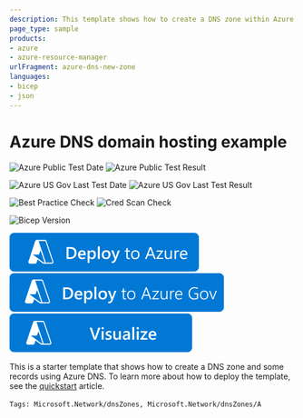 ```yaml
---
description: This template shows how to create a DNS zone within Azure DNS and how to add some record sets to it.
page_type: sample
products:
- azure
- azure-resource-manager
urlFragment: azure-dns-new-zone
languages:
- bicep
- json
---
```

# Azure DNS domain hosting example

![Azure Public Test Date](https://azurequickstartsservice.blob.core.windows.net/badges/quickstarts/microsoft.network/azure-dns-new-zone/PublicLastTestDate.svg)
![Azure Public Test Result](https://azurequickstartsservice.blob.core.windows.net/badges/quickstarts/microsoft.network/azure-dns-new-zone/PublicDeployment.svg)

![Azure US Gov Last Test Date](https://azurequickstartsservice.blob.core.windows.net/badges/quickstarts/microsoft.network/azure-dns-new-zone/FairfaxLastTestDate.svg)
![Azure US Gov Last Test Result](https://azurequickstartsservice.blob.core.windows.net/badges/quickstarts/microsoft.network/azure-dns-new-zone/FairfaxDeployment.svg)

![Best Practice Check](https://azurequickstartsservice.blob.core.windows.net/badges/quickstarts/microsoft.network/azure-dns-new-zone/BestPracticeResult.svg)
![Cred Scan Check](https://azurequickstartsservice.blob.core.windows.net/badges/quickstarts/microsoft.network/azure-dns-new-zone/CredScanResult.svg)

![Bicep Version](https://azurequickstartsservice.blob.core.windows.net/badges/quickstarts/microsoft.network/azure-dns-new-zone/BicepVersion.svg)

[![Deploy To Azure](https://raw.githubusercontent.com/Azure/azure-quickstart-templates/master/1-CONTRIBUTION-GUIDE/images/deploytoazure.svg?sanitize=true)](https://portal.azure.com/#create/Microsoft.Template/uri/https%3A%2F%2Fraw.githubusercontent.com%2FAzure%2Fazure-quickstart-templates%2Fmaster%2Fquickstarts%2Fmicrosoft.network%2Fazure-dns-new-zone%2Fazuredeploy.json)
[![Deploy To Azure US Gov](https://raw.githubusercontent.com/Azure/azure-quickstart-templates/master/1-CONTRIBUTION-GUIDE/images/deploytoazuregov.svg?sanitize=true)](https://portal.azure.us/#create/Microsoft.Template/uri/https%3A%2F%2Fraw.githubusercontent.com%2FAzure%2Fazure-quickstart-templates%2Fmaster%2Fquickstarts%2Fmicrosoft.network%2Fazure-dns-new-zone%2Fazuredeploy.json)
[![Visualize](https://raw.githubusercontent.com/Azure/azure-quickstart-templates/master/1-CONTRIBUTION-GUIDE/images/visualizebutton.svg?sanitize=true)](http://armviz.io/#/?load=https%3A%2F%2Fraw.githubusercontent.com%2FAzure%2Fazure-quickstart-templates%2Fmaster%2Fquickstarts%2Fmicrosoft.network%2Fazure-dns-new-zone%2Fazuredeploy.json)

This is a starter template that shows how to create a DNS zone and some records using Azure DNS. To learn more about how to deploy the template, see the [quickstart](https://docs.microsoft.com/azure/dns/dns-get-started-template) article.

`Tags: Microsoft.Network/dnsZones, Microsoft.Network/dnsZones/A`
